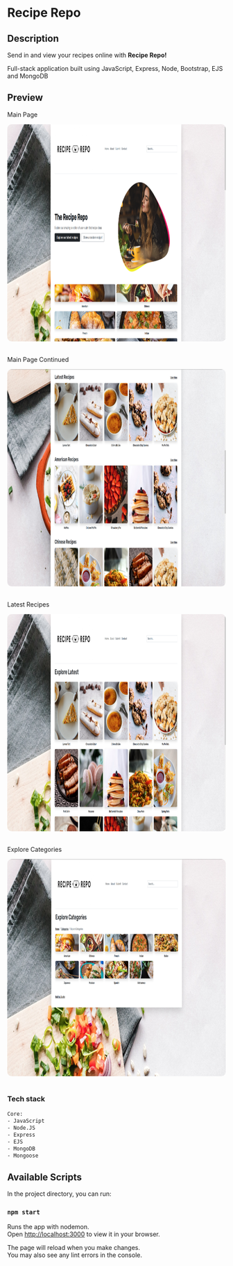 # Recipe Repo

## Description

<p>Send in and view your recipes online with <b>Recipe Repo!</b></p>
<p>Full-stack application built using JavaScript, Express, Node, Bootstrap, EJS and MongoDB</p>

## Preview

<p>Main Page</p>
<img src="./public/img/screenshots/main.png" height="500" style="border-radius:10px;margin-bottom:1rem;" />
<p>Main Page Continued</p>
<img src="./public/img/screenshots/main-lower.png" height="500" style="border-radius:10px;margin-bottom:1rem;" />
<p>Latest Recipes</p>
<img src="./public/img/screenshots/explore-latest.png" height="500" style="border-radius:10px;margin-bottom:1rem;" />
<p>Explore Categories</p>
<img src="./public/img/screenshots/explore-categories.png" height="500" style="border-radius:10px;margin-bottom:1rem;" />

### Tech stack

```
Core:
- JavaScript
- Node.JS
- Express
- EJS
- MongoDB
- Mongoose
```

## Available Scripts

In the project directory, you can run:

### `npm start`

Runs the app with nodemon.\
Open [http://localhost:3000](http://localhost:3000) to view it in your browser.

The page will reload when you make changes.\
You may also see any lint errors in the console.